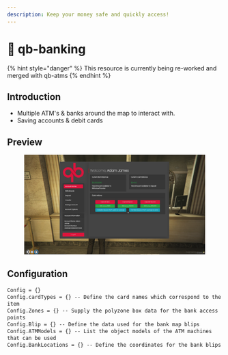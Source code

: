 ```yaml
---
description: Keep your money safe and quickly access!
---
```


# 🏦 qb-banking

{% hint style="danger" %}
This resource is currently being re-worked and merged with qb-atms
{% endhint %}

## Introduction

* Multiple ATM's & banks around the map to interact with.
* Saving accounts & debit cards

## Preview

<figure><img src="../.gitbook/assets/68747470733a2f2f692e696d6775722e636f6d2f58617a615959492e706e67.png" alt=""><figcaption></figcaption></figure>

## Configuration

```
Config = {}
Config.cardTypes = {} -- Define the card names which correspond to the item
Config.Zones = {} -- Supply the polyzone box data for the bank access points
Config.Blip = {} -- Define the data used for the bank map blips
Config.ATMModels = {} -- List the object models of the ATM machines that can be used
Config.BankLocations = {} -- Define the coordinates for the bank blips
```
